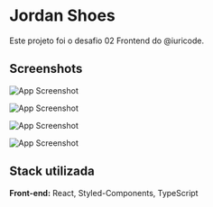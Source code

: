 
# Jordan Shoes

Este projeto foi o desafio 02 Frontend do @iuricode.


## Screenshots

![App Screenshot](https://imgur.com/PRSUNP8.png)

![App Screenshot](https://imgur.com/B5MlhNB.png)

![App Screenshot](https://imgur.com/eoKQSyB.png)

![App Screenshot](https://imgur.com/uvxnWIT.png)
## Stack utilizada

**Front-end:** React, Styled-Components, TypeScript

